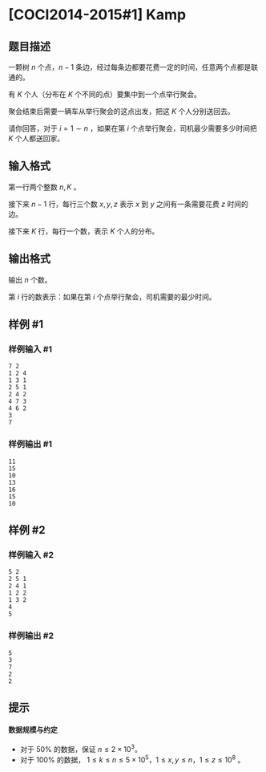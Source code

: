 # [COCI2014-2015#1] Kamp

## 题目描述

一颗树 $n$ 个点，$n-1$ 条边，经过每条边都要花费一定的时间，任意两个点都是联通的。

有 $K$ 个人（分布在 $K$ 个不同的点）要集中到一个点举行聚会。

聚会结束后需要一辆车从举行聚会的这点出发，把这 $K$ 个人分别送回去。

请你回答，对于 $i=1 \sim n$ ，如果在第 $i$ 个点举行聚会，司机最少需要多少时间把 $K$ 个人都送回家。

## 输入格式

第一行两个整数 $n,K$ 。

接下来 $n-1$ 行，每行三个数 $x,y,z$ 表示 $x$ 到 $y$ 之间有一条需要花费 $z$ 时间的边。

接下来 $K$ 行，每行一个数，表示 $K$ 个人的分布。

## 输出格式

输出 $n$ 个数。

第 $i$ 行的数表示：如果在第 $i$ 个点举行聚会，司机需要的最少时间。

## 样例 #1

### 样例输入 #1
```
7 2
1 2 4
1 3 1
2 5 1
2 4 2
4 7 3
4 6 2
3
7
```

### 样例输出 #1

```
11
15
10
13
16
15
10
```

## 样例 #2

### 样例输入 #2
```
5 2
2 5 1
2 4 1
1 2 2
1 3 2
4
5
```

### 样例输出 #2

```
5
3
7
2
2
```

## 提示

#### 数据规模与约定

- 对于 $50\%$ 的数据，保证 $n\le 2\times 10^3$。
- 对于 $100\%$ 的数据， $1 \le k \le n \leq 5\times 10^5$，$1 \le x,y \le n$，$1 \le z \le 10^8$ 。
